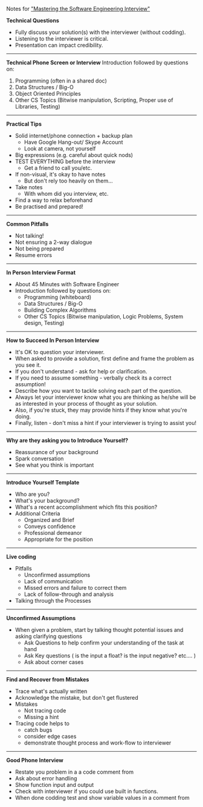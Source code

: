 Notes for ["Mastering the Software Engineering Interview"](https://www.coursera.org/learn/cs-tech-interview/)

__Technical Questions__  
*  Fully discuss your solution(s) with the interviewer (without codding).  
*  Listening to the interviewer is critical.  
*  Presentation can impact credibility.  

---  

__Technical Phone Screen or Interview__
Introduction followed by questions on:  
 1. Programming (often in a shared doc)  
 2. Data Structures / Big-O  
 3. Object Oriented Principles  
 4. Other CS Topics (Bitwise manipulation, Scripting, Proper use of Libraries, Testing)  

---  

__Practical Tips__ 
*  Solid internet/phone connection + backup plan  
	*  Have Google Hang-out/ Skype Account  
	*  Look at camera, not yourself  
*  Big expressions (e.g. careful about quick nods)  
*  TEST EVERYTHING before the interview  
	*  Get a friend to call you/etc.  
*  If non-visual, it's okay to have notes  
	*  But don't rely too heavily on them…  
*  Take notes  
	*  With whom did you interview, etc.  
*  Find a way to relax beforehand  
*  Be practised and prepared!  

---  

__Common Pitfalls__  
*  Not talking!  
*  Not ensuring a 2-way dialogue  
*  Not being prepared  
*  Resume errors  

---  

__In Person Interview Format__  
*  About 45 Minutes with Software Engineer  
*  Introduction followed by questions on:  
	*  Programming (whiteboard)  
	*  Data Structures / Big-O  
	*  Building Complex Algorithms  
	*  Other CS Topics (Bitwise manipulation, Logic Problems, System design, Testing)  

---  

__How to Succeed In Person Interview__  
*  It's OK to question your interviewer.
*  When asked to provide a solution, first define and frame the problem as you see it.
*  If you don't understand - ask for help or clarification.
*  If you need to assume something - verbally check its a correct assumption!
*  Describe how you want to tackle solving each part of the question.
*  Always let your interviewer know what you are thinking as he/she will be as interested in your process of thought as your solution.
*  Also, if you're stuck, they may provide hints if they know what you're doing.
*  Finally, listen - don't miss a hint if your interviewer is trying to assist you!

---  

__Why are they asking you to Introduce Yourself?__  
*  Reassurance of your background  
*  Spark conversation  
*  See what you think is important  

---  

__Introduce Yourself Template__  
*  Who are you?  
*  What's your background?  
*  What's a recent accomplishment which fits this position?  
*  Additional Criteria  
	*  Organized and Brief  
	*  Conveys confidence  
	*  Professional demeanor  
	*  Appropriate for the position  

---  

__Live coding__  
*  Pitfalls
	*  Unconfirmed assumptions
	*  Lack of communication
	*  Missed errors and failure to correct them
	*  Lack of follow-through and analysis
*  Talking through the Processes

---  

__Unconfirmed Assumptions__  
*  When given a problem, start by talking thought potential issues and asking clarifying questions
	*  Ask Questions to help confirm your understanding of the task at hand
	*  Ask Key questions ( is the input a float? is the input negative? etc.... )
	*  Ask about corner cases 

---  

__Find and Recover from Mistakes__  
*  Trace what's actually written  
*  Acknowledge the mistake, but don't get flustered  
*  Mistakes
	*  Not tracing code
	*  Missing a hint
*  Tracing code helps to
	*  catch bugs
	*  consider edge cases
	*  demonstrate thought process and work-flow to interviewer

---  

__Good Phone Interview__  
*  Restate you problem in a a code comment from
*  Ask about error handling 
*  Show function input and output
*  Check with interviewer if you could use built in functions.
*  When done codding test and show variable values in a comment from
